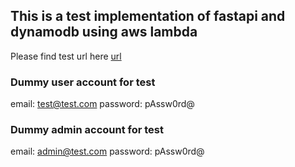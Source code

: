 ## This is a test implementation of fastapi and dynamodb using aws lambda 

Please find test url here 
[url](https://ycaryhe2vnw3r43ofdg6y6eag40nsdlk.lambda-url.eu-west-2.on.aws/docs)

### Dummy user account for test 
 email: test@test.com 
 password: pAssw0rd@


### Dummy admin account for test 
 email: admin@test.com 
 password: pAssw0rd@